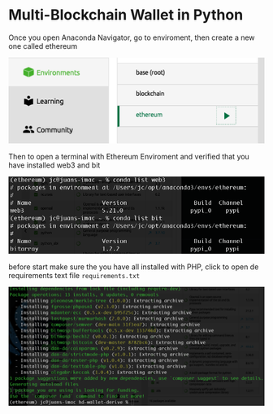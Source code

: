 # Multi-Blockchain Wallet in Python

Once you open Anaconda Navigator, go to enviroment, then create a new one called ethereum

![Deploy](/Images/ethereum_env.png)

Then to open a terminal with Ethereum Enviroment and verified that you have installed web3 and bit

![Deploy](/Images/web3_bit.png)

before start make sure the you have all installed with PHP, click to open de requirements text file `requirements.txt`

![Deploy](/Images/php_installed.png)

